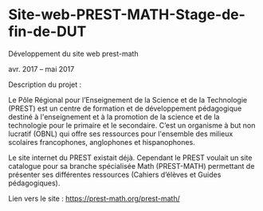 # Site-web-PREST-MATH-Stage-de-fin-de-DUT
Développement du site web prest-math

avr. 2017 – mai 2017

Description du projet :

Le Pôle Régional pour l’Enseignement de la Science et de la Technologie (PREST) est un centre de formation et de développement pédagogique destiné à l'enseignement et à la promotion de la science et de la technologie pour le primaire et le secondaire. C’est un organisme à but non lucratif (OBNL) qui offre ses ressources pour l'ensemble des milieux scolaires francophones, anglophones et hispanophones.

Le site internet du PREST existait déjà. Cependant le PREST voulait un site catalogue pour sa branche spécialisée Math (PREST-MATH) permettant de présenter ses différentes ressources (Cahiers d’élèves et Guides pédagogiques).

Lien vers le site : https://prest-math.org/prest-math/
